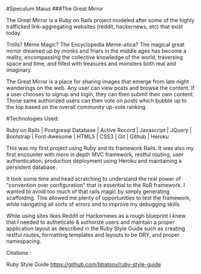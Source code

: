 #Speculum Maius
###The Great Mirror

The Great Mirror is a Ruby on Rails project modeled after some of the highly trafficked link-aggregating websites (reddit, hackernews, etc) that exist today.

Trolls? Meme Magic? The Encyclopedia Meme-atica? The magical great mirror dreamed up by monks and friars in the middle ages has become a reality, encompassing the collective knowledge of the world, traversing space and time, and filled with treasures and monsters both real and imaginary.

The Great Mirror is a place for sharing images that emerge from late night wanderings on the web.  Any user can view posts and browse the content. If a user chooses to signup and login, they can then submit their own content. Those same authorized users can then vote on posts which bubble up to the top based on the overall community up-vote ranking.

#Technologies Used:

Ruby on Rails | Postgresql Database | Active Record | Javascript | JQuery | Bootstrap | Font-Awesome | HTML5 | CSS3 | Git | Github | Heroku 

This was my first project using Ruby and its framework Rails.
It was also my first encounter with more in depth MVC framework, restful routing, user authentication, production deployment using Heroku and maintaining a persistent database.

It took some time and head scratching to understand the real power of "convention over configuration" that is essential to the RoR framework. I wanted to avoid too much of that rails magic by simply generating scaffolding. This allowed me plenty of opportunities to test the framework, while navigating all sorts of errors and to improve my debugging skills 

While using sites likes Reddit or Hackernews as a rough blueprint I knew that I needed to autheticate & authorize users and maintain a proper application layout as described in the Ruby Style Guide such as creating restful routes, formatting templates and layouts to be DRY, and proper namespacing.


Citations :

Ruby Style Guide
https://github.com/bbatsov/ruby-style-guide
